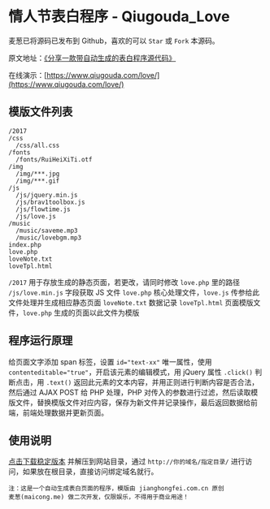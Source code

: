 # 情人节表白程序 - Qiugouda_Love

麦葱已将源码已发布到 Github，喜欢的可以 `Star` 或 `Fork` 本源码。

原文地址：[《分享一款带自动生成的表白程序源代码》](https://maicong.me/t/124)

在线演示：[https://www.qiugouda.com/love/](https://www.qiugouda.com/love/)

## 模版文件列表

```
/2017
/css
  /css/all.css
/fonts
  /fonts/RuiHeiXiTi.otf
/img
  /img/***.jpg
  /img/***.gif
/js
  /js/jquery.min.js
  /js/brav1toolbox.js
  /js/flowtime.js
  /js/love.js
/music
  /music/saveme.mp3
  /music/lovebgm.mp3
index.php
love.php
loveNote.txt
loveTpl.html
```

`/2017` 用于存放生成的静态页面，若更改，请同时修改 `love.php` 里的路径
`/js/love.min.js` 字段获取 JS 文件
`love.php` 核心处理文件，`love.js` 传参给此文件处理并生成相应静态页面
`loveNote.txt` 数据记录
`loveTpl.html` 页面模版文件，`love.php` 生成的页面以此文件为模版

## 程序运行原理

给页面文字添加 span 标签，设置 `id="text-xx"` 唯一属性，使用 `contenteditable="true"`，开启该元素的编辑模式，用 jQuery 属性 `.click()` 判断点击，用 `.text()` 返回此元素的文本内容，并用正则进行判断内容是否合法，然后通过 AJAX POST 给 PHP 处理，PHP 对传入的参数进行过滤，然后读取模版文件，替换模版文件对应内容，保存为新文件并记录操作，最后返回数据给前端，前端处理数据并更新页面。

## 使用说明

[点击下载稳定版本](https://github.com/maicong/qiugouda_love/releases) 并解压到网站目录，通过 `http://你的域名/指定目录/` 进行访问，如果放在根目录，直接访问绑定域名就行。

```
注：这是一个自动生成表白页面的程序，模版由 jianghongfei.com.cn 原创
麦葱(maicong.me) 做二次开发，仅限娱乐，不得用于商业用途！
```
